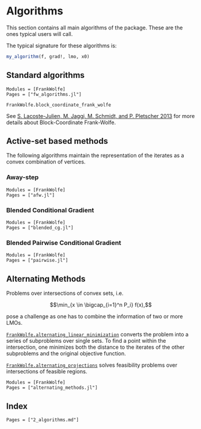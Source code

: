 # Algorithms

This section contains all main algorithms of the package. These are the ones typical users will call.

The typical signature for these algorithms is:
```julia
my_algorithm(f, grad!, lmo, x0)
```

## Standard algorithms

```@autodocs
Modules = [FrankWolfe]
Pages = ["fw_algorithms.jl"]
```

```@docs
FrankWolfe.block_coordinate_frank_wolfe
```
See [ S. Lacoste-Julien, M. Jaggi, M. Schmidt, and P. Pletscher 2013](https://arxiv.org/abs/1207.4747) for more details about Block-Coordinate Frank-Wolfe.

## Active-set based methods

The following algorithms maintain the representation of the iterates
as a convex combination of vertices.

### Away-step

```@autodocs
Modules = [FrankWolfe]
Pages = ["afw.jl"]
```

### Blended Conditional Gradient

```@autodocs
Modules = [FrankWolfe]
Pages = ["blended_cg.jl"]
```

### Blended Pairwise Conditional Gradient

```@autodocs
Modules = [FrankWolfe]
Pages = ["pairwise.jl"]
```

## Alternating Methods

Problems over intersections of convex sets, i.e. 
```math
\min_{x \in \bigcap_{i=1}^n P_i} f(x),
```
pose a challenge as one has to combine the information of two or more LMOs.

[`FrankWolfe.alternating_linear_minimization`](@ref) converts the problem into a series of subproblems over single sets. To find a point within the intersection, one minimizes both the distance to the iterates of the other subproblems and the original objective function. 

[`FrankWolfe.alternating_projections`](@ref) solves feasibility problems over intersections of feasible regions.

```@autodocs
Modules = [FrankWolfe]
Pages = ["alternating_methods.jl"]
```

## Index

```@index
Pages = ["2_algorithms.md"]
```
